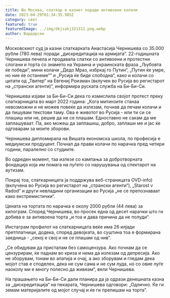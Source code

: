 ```yaml
---
title: Во Москва, слаткар е казнет поради антивоени колачи
date: 2023-04-29T01:34:35.985Z
category: свет
featured: true
featuredImage: ../img/dkjsakj321312.png.webp
author: Вардарски
---
```


Московскиот суд ја казни слаткарката Анастасија Чернишева со 35.000 рубли (780 лева) поради „дискредитација на армијата“. 22-годишната Чернишева печела и продавала слатки со антивоени и протестни слогани и торта со знамето на Украина и украинската фраза „Љубовта ќе победи“, мини колачи „Дедо Мраз, избркај го Путин“, „Путин ќе умре, но ние ќе останеме““ и „Русија ќе биде слободна“, како и колачи со цитати од „Твитер“ на Евгениј Роизман (вклучен во Русија во регистарот на „странски агенти)“, информира руската служба на Би-Би-Си.

Чернишева изјави за Би-Би-Си дека го измислила својот протест преку слаткарницата во март 2022 година: „Кога митинзите станаа невозможни и не можев повеќе да излезам, почнав да печам колачи и да пишувам текстови таму. Ова е животот во Русија - или ти си се плашиш или не, решив да не се плашам. Едноставно не сакам да ме заплашуваат. Па, ако можеш да заплашиш, добро, заплаши ме и јас ќе одговарам за моите зборови.

Чернишева дипломирала на Вишата економска школа, по професија е медиумски продуцент. Почнал да прави колачи по нарачка пред четири години, паралелно со студиите.

Во одреден момент, таа излезе со кампања за добротворната фондација која им помага на луѓето со нарушувања од спектарот на аутизам.

Покрај тоа, слаткарницата ја поддржува веб-страницата OVD-info) (вклучена во Русија во регистарот на „странски агенти“), „Starost v Radod“ и други невладини организации во Русија „не се препознаваат како екстремистички“.

Цената на тортата по нарачка е околу 2000 рубли (44 лева) за килограм. Според Чернишева, во просек една од десет нарачки што ги добива е за антивоена торта „и тоа и дава причина да не полуди“.

Инстаграм профилот на слаткарницата веќе има 26 илјади претплатници, додека, според девојката, во суштина тоа е формирана заедница - „секој е свој и не се плашам од нив“.

„Се обидувам да пристапам без самоцензура. Ако почнам да се цензурирам, ќе паднам во криза и нема да излезам од депресија. Ако не зборувам, тонам во апатија и очај, а ако зборувам и гледам дека мојот став е споделен, дека не сум сама и не сум луда, но со овие луѓе наоколу ми е многу полесно да живеам“, вели Чернишева.

На прашањето на Би-Би-Си дали планира да ја одрази денешната казна за „дискредитација“ на пекарата, Чернишева одговори: „Одлично. Ќе ги земам материјалите од мојот случај и ќе ги препишам на торта“.
